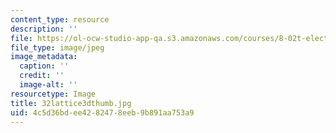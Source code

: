 ```yaml
---
content_type: resource
description: ''
file: https://ol-ocw-studio-app-qa.s3.amazonaws.com/courses/8-02t-electricity-and-magnetism-spring-2005/4c5d36bdee4282478eeb9b891aa753a9_32lattice3dthumb.jpg
file_type: image/jpeg
image_metadata:
  caption: ''
  credit: ''
  image-alt: ''
resourcetype: Image
title: 32lattice3dthumb.jpg
uid: 4c5d36bd-ee42-8247-8eeb-9b891aa753a9
---
```

